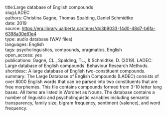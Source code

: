 title:Large database of English compounds    
slug:LADEC   
authors: Christina Gagne, Thomas Spalding, Daniel Schmidtke   
date: 2019  
source: https://era.library.ualberta.ca/items/dc3b9033-14d0-48d7-b6fa-6398a30e61e4  
type: audio database (WAV files)  
languages: English  
tags: psycholinguistics, compounds, pragmatics, English  
open_access: yes  
publications:  Gagné, CL., Spalding, TL., & Schmidtke, D. (2019). LADEC: Large database of English compounds. Behaviour Research Methods.  
shortdesc: A large database of English two-constituent compounds.  
summary: The Large Database of English Compounds (LADEC) consists of over 8000 English words that can be parsed into two constituents that are free morphemes. This file contains compounds formed from 3-10 letter long bases. All items are listed in Wordnet as Nouns. The database contains a number of linguistic and psycholinguistic variables including semantic transparency, family size, bigram frequency, sentiment (valence), and word frequency. 
